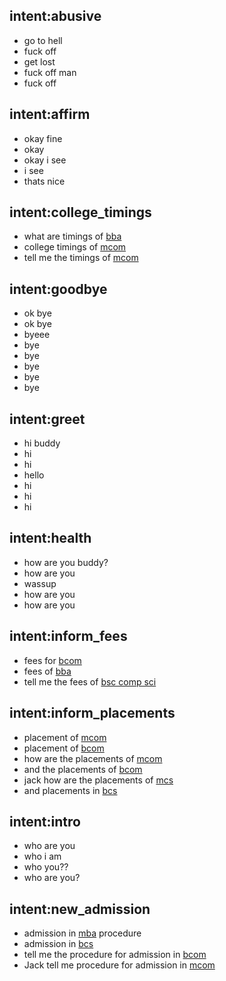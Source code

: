 ## intent:abusive
- go to hell
- fuck off
- get lost
- fuck off man
- fuck off

## intent:affirm
- okay fine
- okay
- okay i see
- i see
- thats nice

## intent:college_timings
- what are timings of [bba](stream)
- college timings of [mcom](stream)
- tell me the timings of [mcom](stream)

## intent:goodbye
- ok bye
- ok bye
- byeee
- bye
- bye
- bye
- bye
- bye

## intent:greet
- hi buddy
- hi
- hi
- hello
- hi
- hi
- hi

## intent:health
- how are you buddy?
- how are you
- wassup
- how are you
- how are you

## intent:inform_fees
- fees for [bcom](stream)
- fees of [bba](stream)
- tell me the fees of [bsc comp sci](stream)

## intent:inform_placements
- placement of [mcom](stream)
- placement of [bcom](stream)
- how are the placements of [mcom](stream)
- and the placements of [bcom](stream)
- jack how are the placements of [mcs](stream)
- and placements in [bcs](stream)

## intent:intro
- who are you
- who i am
- who you??
- who are you?

## intent:new_admission
- admission in [mba](stream) procedure
- admission in [bcs](stream)
- tell me the procedure for admission in [bcom](stream)
- Jack tell me procedure for admission in [mcom](stream)

